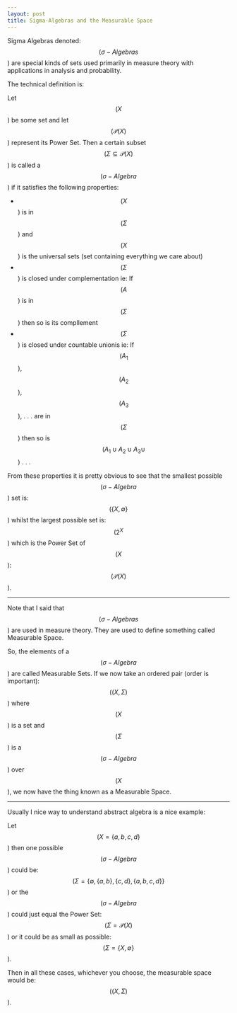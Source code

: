 ```yaml
---
layout: post
title: Sigma-Algebras and the Measurable Space
---
```


Sigma Algebras denoted: $$( \sigma-Algebras $$) are special kinds of sets used primarily in measure theory with applications in analysis and probability.

The technical definition is:

Let $$( X $$) be some set and let $$( \mathcal{P}(X) $$) represent its Power Set. Then a certain subset $$( \Sigma \subseteq \mathcal{P}(X) $$) is called a $$( \sigma-Algebra $$) if it satisfies the following properties:

* $$( X $$) is in $$( \Sigma $$) and $$( X $$) is the universal sets (set containing everything we care about)
* $$( \Sigma $$) is closed under complementation ie: If $$( A $$) is in $$( \Sigma $$) then so is its compllement
* $$( \Sigma $$) is closed under countable unionis ie: If $$( A_1 $$), $$( A_2 $$), $$( A_3 $$), . . . are in $$( \Sigma $$) then so is $$( A_1 \cup A_2 \cup A_3 \cup $$) . . .

From these properties it is pretty obvious to see that the smallest possible $$( \sigma-Algebra $$) set is: $$( \{X, \emptyset\} $$) whilst the largest possible set is: $$( 2^X $$) which is the Power Set of $$( X $$): $$( \mathcal{P}(X) $$).

---

Note that I said that $$( \sigma-Algebras $$) are used in measure theory. They are used to define something called Measurable Space.

So, the elements of a $$( \sigma-Algebra $$) are called Measurable Sets. If we now take an ordered pair (order is important): $$( (X, \Sigma) $$) where $$( X $$) is a set and $$( \Sigma $$) is a $$( \sigma-Algebra $$) over $$( X $$), we now have the thing known as a Measurable Space. 

---

Usually I nice way to understand abstract algebra is a nice example:

Let $$( X = \{ a, b, c, d\} $$) then one possible $$( \sigma-Algebra $$) could be: $$( \Sigma = \{\emptyset, \{a, b\}, \{c, d\}, \{a, b, c, d\} \} $$) or the $$( \sigma-Algebra $$) could just equal the Power Set: $$( \Sigma = \mathcal{P}(X) $$) or it could be as small as possible: $$( \Sigma = \{X, \emptyset \} $$).

Then in all these cases, whichever you choose, the measurable space would be: $$( (X, \Sigma ) $$).
